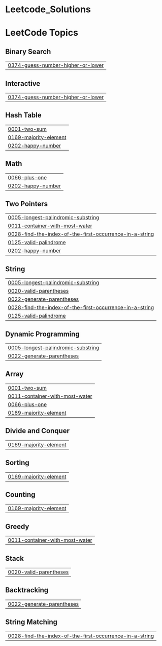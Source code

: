 # Leetcode_Solutions

<!---LeetCode Topics Start-->
# LeetCode Topics
## Binary Search
|  |
| ------- |
| [0374-guess-number-higher-or-lower](https://github.com/Kankaushik/Leetcode_Solutions/tree/master/0374-guess-number-higher-or-lower) |
## Interactive
|  |
| ------- |
| [0374-guess-number-higher-or-lower](https://github.com/Kankaushik/Leetcode_Solutions/tree/master/0374-guess-number-higher-or-lower) |
## Hash Table
|  |
| ------- |
| [0001-two-sum](https://github.com/Kankaushik/Leetcode_Solutions/tree/master/0001-two-sum) |
| [0169-majority-element](https://github.com/Kankaushik/Leetcode_Solutions/tree/master/0169-majority-element) |
| [0202-happy-number](https://github.com/Kankaushik/Leetcode_Solutions/tree/master/0202-happy-number) |
## Math
|  |
| ------- |
| [0066-plus-one](https://github.com/Kankaushik/Leetcode_Solutions/tree/master/0066-plus-one) |
| [0202-happy-number](https://github.com/Kankaushik/Leetcode_Solutions/tree/master/0202-happy-number) |
## Two Pointers
|  |
| ------- |
| [0005-longest-palindromic-substring](https://github.com/Kankaushik/Leetcode_Solutions/tree/master/0005-longest-palindromic-substring) |
| [0011-container-with-most-water](https://github.com/Kankaushik/Leetcode_Solutions/tree/master/0011-container-with-most-water) |
| [0028-find-the-index-of-the-first-occurrence-in-a-string](https://github.com/Kankaushik/Leetcode_Solutions/tree/master/0028-find-the-index-of-the-first-occurrence-in-a-string) |
| [0125-valid-palindrome](https://github.com/Kankaushik/Leetcode_Solutions/tree/master/0125-valid-palindrome) |
| [0202-happy-number](https://github.com/Kankaushik/Leetcode_Solutions/tree/master/0202-happy-number) |
## String
|  |
| ------- |
| [0005-longest-palindromic-substring](https://github.com/Kankaushik/Leetcode_Solutions/tree/master/0005-longest-palindromic-substring) |
| [0020-valid-parentheses](https://github.com/Kankaushik/Leetcode_Solutions/tree/master/0020-valid-parentheses) |
| [0022-generate-parentheses](https://github.com/Kankaushik/Leetcode_Solutions/tree/master/0022-generate-parentheses) |
| [0028-find-the-index-of-the-first-occurrence-in-a-string](https://github.com/Kankaushik/Leetcode_Solutions/tree/master/0028-find-the-index-of-the-first-occurrence-in-a-string) |
| [0125-valid-palindrome](https://github.com/Kankaushik/Leetcode_Solutions/tree/master/0125-valid-palindrome) |
## Dynamic Programming
|  |
| ------- |
| [0005-longest-palindromic-substring](https://github.com/Kankaushik/Leetcode_Solutions/tree/master/0005-longest-palindromic-substring) |
| [0022-generate-parentheses](https://github.com/Kankaushik/Leetcode_Solutions/tree/master/0022-generate-parentheses) |
## Array
|  |
| ------- |
| [0001-two-sum](https://github.com/Kankaushik/Leetcode_Solutions/tree/master/0001-two-sum) |
| [0011-container-with-most-water](https://github.com/Kankaushik/Leetcode_Solutions/tree/master/0011-container-with-most-water) |
| [0066-plus-one](https://github.com/Kankaushik/Leetcode_Solutions/tree/master/0066-plus-one) |
| [0169-majority-element](https://github.com/Kankaushik/Leetcode_Solutions/tree/master/0169-majority-element) |
## Divide and Conquer
|  |
| ------- |
| [0169-majority-element](https://github.com/Kankaushik/Leetcode_Solutions/tree/master/0169-majority-element) |
## Sorting
|  |
| ------- |
| [0169-majority-element](https://github.com/Kankaushik/Leetcode_Solutions/tree/master/0169-majority-element) |
## Counting
|  |
| ------- |
| [0169-majority-element](https://github.com/Kankaushik/Leetcode_Solutions/tree/master/0169-majority-element) |
## Greedy
|  |
| ------- |
| [0011-container-with-most-water](https://github.com/Kankaushik/Leetcode_Solutions/tree/master/0011-container-with-most-water) |
## Stack
|  |
| ------- |
| [0020-valid-parentheses](https://github.com/Kankaushik/Leetcode_Solutions/tree/master/0020-valid-parentheses) |
## Backtracking
|  |
| ------- |
| [0022-generate-parentheses](https://github.com/Kankaushik/Leetcode_Solutions/tree/master/0022-generate-parentheses) |
## String Matching
|  |
| ------- |
| [0028-find-the-index-of-the-first-occurrence-in-a-string](https://github.com/Kankaushik/Leetcode_Solutions/tree/master/0028-find-the-index-of-the-first-occurrence-in-a-string) |
<!---LeetCode Topics End-->